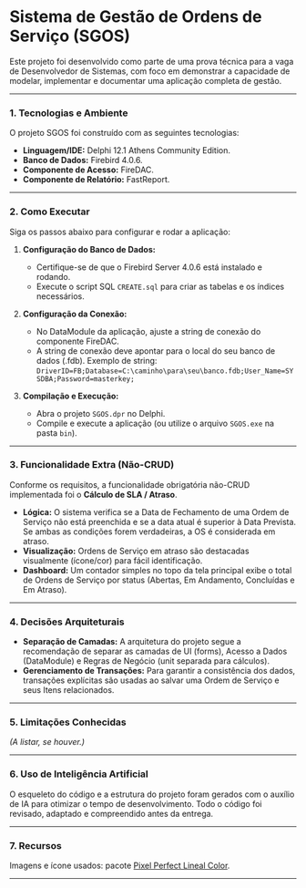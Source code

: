  # Sistema de Gestão de Ordens de Serviço (SGOS)

Este projeto foi desenvolvido como parte de uma prova técnica para a vaga de Desenvolvedor de Sistemas, com foco em demonstrar a capacidade de modelar, implementar e documentar uma aplicação completa de gestão.

---

### **1. Tecnologias e Ambiente**

O projeto SGOS foi construído com as seguintes tecnologias:

* **Linguagem/IDE:** Delphi 12.1 Athens Community Edition.
* **Banco de Dados:** Firebird 4.0.6.
* **Componente de Acesso:** FireDAC.
* **Componente de Relatório:** FastReport.

---

### **2. Como Executar**

Siga os passos abaixo para configurar e rodar a aplicação:

1.  **Configuração do Banco de Dados:**
    * Certifique-se de que o Firebird Server 4.0.6 está instalado e rodando.
    * Execute o script SQL `CREATE.sql` para criar as tabelas e os índices necessários.

2.  **Configuração da Conexão:**
    * No DataModule da aplicação, ajuste a string de conexão do componente FireDAC.
    * A string de conexão deve apontar para o local do seu banco de dados (.fdb). Exemplo de string: `DriverID=FB;Database=C:\caminho\para\seu\banco.fdb;User_Name=SYSDBA;Password=masterkey;`

3.  **Compilação e Execução:**
    * Abra o projeto `SGOS.dpr` no Delphi.
    * Compile e execute a aplicação (ou utilize o arquivo `SGOS.exe` na pasta `bin`).

---

### **3. Funcionalidade Extra (Não-CRUD)**

 Conforme os requisitos, a funcionalidade obrigatória não-CRUD implementada foi o **Cálculo de SLA / Atraso**.

*  **Lógica:** O sistema verifica se a Data de Fechamento de uma Ordem de Serviço não está preenchida e se a data atual é superior à Data Prevista.  Se ambas as condições forem verdadeiras, a OS é considerada em atraso.
*  **Visualização:** Ordens de Serviço em atraso são destacadas visualmente (ícone/cor) para fácil identificação.
*  **Dashboard:** Um contador simples no topo da tela principal exibe o total de Ordens de Serviço por status (Abertas, Em Andamento, Concluídas e Em Atraso).

---

### **4. Decisões Arquiteturais**

*  **Separação de Camadas:** A arquitetura do projeto segue a recomendação de separar as camadas de UI (forms), Acesso a Dados (DataModule) e Regras de Negócio (unit separada para cálculos).
*  **Gerenciamento de Transações:** Para garantir a consistência dos dados, transações explícitas são usadas ao salvar uma Ordem de Serviço e seus Itens relacionados.

---

### **5. Limitações Conhecidas**

_(A listar, se houver.)_

---

### **6. Uso de Inteligência Artificial**

O esqueleto do código e a estrutura do projeto foram gerados com o auxílio de IA para otimizar o tempo de desenvolvimento. Todo o código foi revisado, adaptado e compreendido antes da entrega.

---

### **7. Recursos**

Imagens e ícone usados: pacote [Pixel Perfect Lineal Color](https://www.flaticon.com/packs/basic-ui-1).

---
